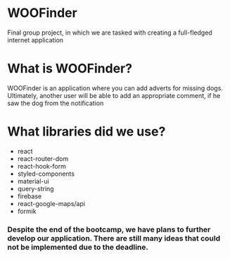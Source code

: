 # WOOFinder

Final group project, in which we are tasked with creating a full-fledged internet application

# What is WOOFinder?

WOOFinder is an application where you can add adverts for missing dogs. Ultimately, another user will be able to add an appropriate comment, if he saw the dog from the notification

# What libraries did we use?

- react
- react-router-dom
- react-hook-form
- styled-components
- material-ui
- query-string
- firebase
- react-google-maps/api
- formik  

### Despite the end of the bootcamp, we have plans to further develop our application. There are still many ideas that could not be implemented due to the deadline.
